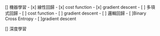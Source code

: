 [] 機器學習
    - [x] 線性回歸
        - [x] cost function
        - [x] gradient descent
    - [ ] 多項式回歸
        - [ ] cost function
        - [ ] gradient descent
    - [ ] 邏輯回歸
        - [ ]Binary Cross Entropy
        - [ ]gradient descent

[] 深度學習
